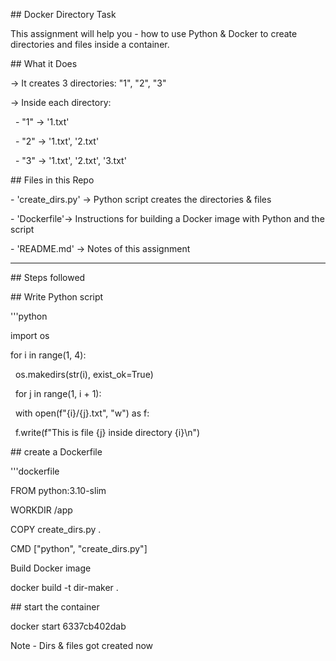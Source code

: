 \## Docker Directory Task



This assignment will help you - how to use Python \& Docker to create directories and files inside a container.





\## What it Does

-> It creates 3 directories: "1", "2", "3"

-> Inside each directory:

&nbsp; - "1" -> '1.txt'

&nbsp; - "2" -> '1.txt', '2.txt'

&nbsp; - "3" -> '1.txt', '2.txt', '3.txt'



\## Files in this Repo

\- 'create\_dirs.py' -> Python script creates the directories \& files  

\- 'Dockerfile'-> Instructions for building a Docker image with Python and the script  

\- 'README.md' -> Notes of this assignment 



---



\## Steps followed



\## Write Python script

'''python

import os



for i in range(1, 4):

&nbsp;   os.makedirs(str(i), exist\_ok=True)

&nbsp;   for j in range(1, i + 1):

&nbsp;       with open(f"{i}/{j}.txt", "w") as f:

&nbsp;           f.write(f"This is file {j} inside directory {i}\\n")



\## create a Dockerfile

'''dockerfile

FROM python:3.10-slim

WORKDIR /app

COPY create\_dirs.py .

CMD \["python", "create\_dirs.py"]



Build Docker image

docker build -t dir-maker .



\## start the container

docker start 6337cb402dab



Note - Dirs \& files got created now









